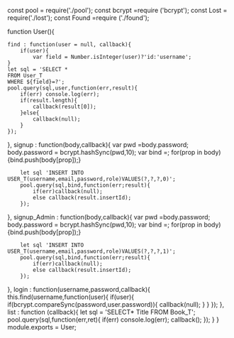 const pool = require('./pool');
const bcrypt =require ('bcrypt');
const Lost = require('./lost');
const Found =require ('./found');

function User(){

    find : function(user = null, callback){
        if(user){
            var field = Number.isInteger(user)?'id:'username';
    }
    let sql = 'SELECT * 
    FROM User_T 
    WHERE ${field}=?';
    pool.query(sql,user,function(err,result){
        if(err) console.log(err);
        if(result.length){
            callback(result[0]);
        }else{
            callback(null);
        }
    });
},
    signup : function(body,callback){
        var pwd =body.password;
        body.password = bcrypt.hashSync(pwd,10);
        var bind =;
        for(prop in body){bind.push(body[prop]);}
        
        let sql 'INSERT INTO USER_T(username,email,password,role)VALUES(?,?,?,0)';
        pool.query(sql,bind,function(err;result){
            if(err)callback(null);
            else callback(result.insertId);
        });
},
    signup_Admin : function(body,callback){
        var pwd =body.password;
        body.password = bcrypt.hashSync(pwd,10);
        var bind =;
        for(prop in body){bind.push(body[prop]);}
        
        let sql 'INSERT INTO USER_T(username,email,password,role)VALUES(?,?,?,1)';
        pool.query(sql,bind,function(err;result){
            if(err)callback(null);
            else callback(result.insertId);
        });
},
    login : function(username,password,callback){
        this.find(username,function(user){
            if(user){
                if(bcrypt.compareSync(password,user.password)){
                    callback(null);
                }
            }
        });
},
    list : function (callback){
        let sql = 'SELECT* Title FROM Book_T';
        pool.query(sql,function(err,ret){
            if(err) console.log(err);
            callback();
        });
}
}    
 module.exports = User;          